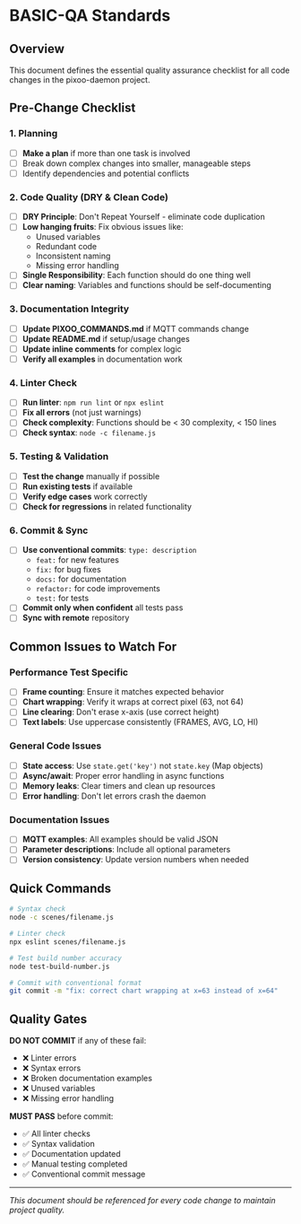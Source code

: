 # BASIC-QA Standards

## Overview

This document defines the essential quality assurance checklist for all code changes in the pixoo-daemon project.

## Pre-Change Checklist

### 1. Planning

- [ ] **Make a plan** if more than one task is involved
- [ ] Break down complex changes into smaller, manageable steps
- [ ] Identify dependencies and potential conflicts

### 2. Code Quality (DRY & Clean Code)

- [ ] **DRY Principle**: Don't Repeat Yourself - eliminate code duplication
- [ ] **Low hanging fruits**: Fix obvious issues like:
  - Unused variables
  - Redundant code
  - Inconsistent naming
  - Missing error handling
- [ ] **Single Responsibility**: Each function should do one thing well
- [ ] **Clear naming**: Variables and functions should be self-documenting

### 3. Documentation Integrity

- [ ] **Update PIXOO_COMMANDS.md** if MQTT commands change
- [ ] **Update README.md** if setup/usage changes
- [ ] **Update inline comments** for complex logic
- [ ] **Verify all examples** in documentation work

### 4. Linter Check

- [ ] **Run linter**: `npm run lint` or `npx eslint`
- [ ] **Fix all errors** (not just warnings)
- [ ] **Check complexity**: Functions should be < 30 complexity, < 150 lines
- [ ] **Check syntax**: `node -c filename.js`

### 5. Testing & Validation

- [ ] **Test the change** manually if possible
- [ ] **Run existing tests** if available
- [ ] **Verify edge cases** work correctly
- [ ] **Check for regressions** in related functionality

### 6. Commit & Sync

- [ ] **Use conventional commits**: `type: description`
  - `feat:` for new features
  - `fix:` for bug fixes
  - `docs:` for documentation
  - `refactor:` for code improvements
  - `test:` for tests
- [ ] **Commit only when confident** all tests pass
- [ ] **Sync with remote** repository

## Common Issues to Watch For

### Performance Test Specific

- [ ] **Frame counting**: Ensure it matches expected behavior
- [ ] **Chart wrapping**: Verify it wraps at correct pixel (63, not 64)
- [ ] **Line clearing**: Don't erase x-axis (use correct height)
- [ ] **Text labels**: Use uppercase consistently (FRAMES, AVG, LO, HI)

### General Code Issues

- [ ] **State access**: Use `state.get('key')` not `state.key` (Map objects)
- [ ] **Async/await**: Proper error handling in async functions
- [ ] **Memory leaks**: Clear timers and clean up resources
- [ ] **Error handling**: Don't let errors crash the daemon

### Documentation Issues

- [ ] **MQTT examples**: All examples should be valid JSON
- [ ] **Parameter descriptions**: Include all optional parameters
- [ ] **Version consistency**: Update version numbers when needed

## Quick Commands

```bash
# Syntax check
node -c scenes/filename.js

# Linter check
npx eslint scenes/filename.js

# Test build number accuracy
node test-build-number.js

# Commit with conventional format
git commit -m "fix: correct chart wrapping at x=63 instead of x=64"
```

## Quality Gates

**DO NOT COMMIT** if any of these fail:

- ❌ Linter errors
- ❌ Syntax errors
- ❌ Broken documentation examples
- ❌ Unused variables
- ❌ Missing error handling

**MUST PASS** before commit:

- ✅ All linter checks
- ✅ Syntax validation
- ✅ Documentation updated
- ✅ Manual testing completed
- ✅ Conventional commit message

---

_This document should be referenced for every code change to maintain project quality._
